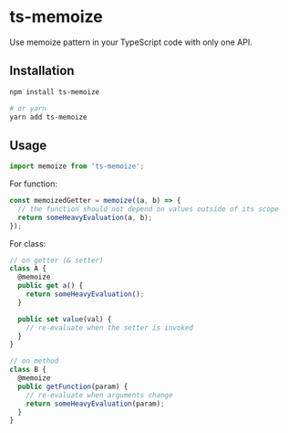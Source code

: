 # ts-memoize

Use memoize pattern in your TypeScript code with only one API.

## Installation

```bash
npm install ts-memoize

# or yarn
yarn add ts-memoize
```

## Usage

```ts
import memoize from 'ts-memoize';
```

For function:

```ts
const memoizedGetter = memoize((a, b) => {
  // the function should not depend on values outside of its scope
  return someHeavyEvaluation(a, b);
});
```

For class:

```ts
// on getter (& setter)
class A {
  @memoize
  public get a() {
    return someHeavyEvaluation();
  }

  public set value(val) {
    // re-evaluate when the setter is invoked
  }
}

// on method
class B {
  @memoize
  public getFunction(param) {
    // re-evaluate when arguments change
    return someHeavyEvaluation(param);
  }
}
```
